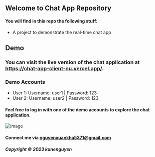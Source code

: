 
##  Welcome to Chat App Repository 

#### You will find in this repo the following stuff:

* A project to demonstrate the real-time chat app

## Demo
### You can visit the live version of the chat application at https://chat-app-client-nu.vercel.app/.

### Demo Accounts
* User 1: Username: user1 | Password: 123
* User 2: Username: user2 | Password: 123

#### Feel free to log in with one of the demo accounts to explore the chat application.
  
![image](https://github.com/KaneNguyen03/Chat-App-Client/assets/110075093/9b8724ea-5f1b-4c3d-a3fb-9567cf1370b4)

#### Connect me via nguyenxuankha5371@gmail.com

##### Copyright &#169; 2023 kanenguyen 
